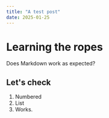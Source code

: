 ```yaml
---
title: "A test post"
date: 2025-01-25
---
```

# Learning the ropes
Does Markdown work as expected?
## Let's check
1. Numbered
2. List
3. Works.
